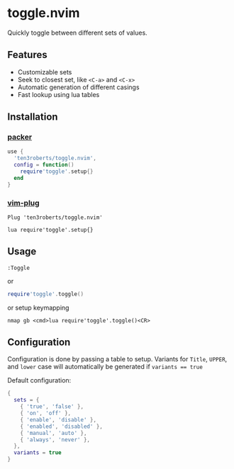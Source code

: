 # toggle.nvim

Quickly toggle between different sets of values.

## Features

- Customizable sets
- Seek to closest set, like `<C-a>` and `<C-x>`
- Automatic generation of different casings
- Fast lookup using lua tables

## Installation
### [packer](https://github.com/wbthomason/packer.nvim)

```lua
use {
  'ten3roberts/toggle.nvim',
  config = function()
    require'toggle'.setup{}
  end
}
```


### [vim-plug](https://github.com/junegunn/vim-plug)


```vim
Plug 'ten3roberts/toggle.nvim'

lua require'toggle'.setup{}
```

## Usage

```vim
:Toggle
```

or

```lua
require'toggle'.toggle()
```

or setup keymapping

```
nmap gb <cmd>lua require'toggle'.toggle()<CR>
```

## Configuration

Configuration is done by passing a table to setup. Variants for `Title`, `UPPER`, and `lower` case will automatically be generated if `variants == true`

Default configuration:

```lua
{
  sets = {
    { 'true', 'false' },
    { 'on', 'off' },
    { 'enable', 'disable' },
    { 'enabled', 'disabled' },
    { 'manual', 'auto' },
    { 'always', 'never' },
  },
  variants = true
}
```
